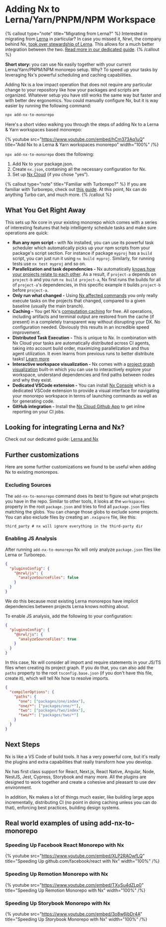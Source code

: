 # Adding Nx to Lerna/Yarn/PNPM/NPM Workspace

{% callout type="note" title="Migrating from Lerna?" %}
Interested in migrating from [Lerna](https://github.com/lerna/lerna) in particular? In case you missed it, Nrwl, the company behind Nx, [took over stewardship of Lerna](https://blog.nrwl.io/lerna-is-dead-long-live-lerna-61259f97dbd9). This allows for a much better integration between the two. [Read more in our dedicated guide](/recipes/adopting-nx/lerna-and-nx).
{% /callout %}

**Short story:** you can use Nx easily together with your current Lerna/Yarn/PNPM/NPM monorepo setup. Why? To speed up
your tasks by leveraging Nx's powerful scheduling and caching capabilities.

Adding Nx is a low impact operation that does not require any particular change to your repository like how your
packages and scripts are organized. Whatever setup you have still works the same way but faster and with better dev
ergonomics. You could manually configure Nx, but it is way easier by running the following command:

```bash
npx add-nx-to-monorepo
```

Here's a short video walking you through the steps of adding Nx to a Lerna & Yarn workspaces based monorepo:

{% youtube
src="https://www.youtube.com/embed/hCm373Aq1uQ"
title="Add Nx to a Lerna & Yarn workspaces monorepo"
width="100%" /%}

`npx add-nx-to-monorepo` does the following:

1. Add Nx to your package.json.
2. Create `nx.json`, containing all the necessary configuration for Nx.
3. Set up [Nx Cloud](https://nx.app) (if you chose "yes").

{% callout type="note" title="Familiar with Turborepo?" %}
If you are familiar with Turborepo, check out [this guide](/more-concepts/turbo-and-nx). At this point, Nx can do anything Turbo can, and much more.
{% /callout %}

## What You Get Right Away

This sets up Nx core in your existing monorepo which comes with a series of interesting features that help intelligenty schedule tasks and make sure operations are quick:

- **Run any npm script -** with Nx installed, you can use its powerful task scheduler which automatically picks up your
  npm scripts from your package's script section. For instance if package `myproj` has a `build` script, you can just
  run it using `nx build myproj`. Similarly, for running tests use `nx test myproj` and so on.
- **Parallelization and task dependencies -** Nx
  automatically [knows how your projects relate to each other](/more-concepts/how-project-graph-is-built). As a result, if `project-a`
  depends on `project-b` and you run `nx build project-a`, Nx first runs the builds for all of `project-a`'s
  dependencies, in this specific example it builds `project-b` before `project-a`.
- **Only run what changed -** Using [Nx affected commands](/concepts/affected) you only really execute tasks on the
  projects that changed, compared to a given baseline (usually the main branch).
- **Caching -** You get Nx's [computation caching](/concepts/how-caching-works) for free. All operations, including artifacts and
  terminal output are restored from the cache (if present) in a completely transparent way without disrupting your DX.
  No configuration needed. Obviously this results in an incredible speed improvement.
- **Distributed Task Execution -** This is unique to Nx. In combination with Nx Cloud your tasks are automatically
  distributed across CI agents, taking into account build order, maximizing parallelization and thus agent utilization.
  It even learns from previous runs to better distribute tasks! [Learn more](/concepts/dte)
- **Interactive workspace visualization -** Nx comes with a [project graph visualization](/core-features/explore-graph)
  built-in which you can use to interactively explore your workspace, understand dependencies and find paths between
  nodes and why they exist.
- **Dedicated VSCode extension -** You can install [Nx Console](/core-features/integrate-with-editors) which is a dedicated VSCode extension
  to provide a visual interface for navigating your monorepo workspace in terms of launching commands as well as for
  generating code.
- **GitHub integration -** Install the [Nx Cloud Github App](https://github.com/apps/nx-cloud) to get inline reporting
  on your CI jobs.

## Looking for integrating Lerna and Nx?

Check out our dedicated guide: [Lerna and Nx](/recipes/adopting-nx/lerna-and-nx)

## Further customizations

Here are some further customizations we found to be useful when adding Nx to existing monorepos.

### Excluding Sources

The `add-nx-to-monorepo` command does its best to figure out what projects you have in the repo. Similar to other tools,
it looks at the `workspaces` property in the root `package.json` and tries to find all `package.json` files matching the
globs. You can change those globs to exclude some projects. You can also exclude files by creating an `.nxignore` file,
like this:

```text
third_party # nx will ignore everything in the third-party dir
```

### Enabling JS Analysis

After running `add-nx-to-monorepo` Nx will only analyze `package.json` files like Lerna or Turborepo.

```json
{
  "pluginsConfig": {
    "@nrwl/js": {
      "analyzeSourceFiles": false
    }
  }
}
```

We do this because most existing Lerna monorepos have implicit dependencies between projects Lerna knows nothing about.

To enable JS analysis, add the following to your configuration:

```json
{
  "pluginsConfig": {
    "@nrwl/js": {
      "analyzeSourceFiles": true
    }
  }
}
```

In this case, Nx will consider all import
and require statements in your JS/TS files when creating its project graph. If you do that, you can also add the `paths`
property to the root `tsconfig.base.json` (if you don't have this file, create it), which will tell Nx how to resolve
imports.

```json
{
  "compilerOptions": {
    "paths": {
      "one": ["packages/one/index"],
      "one/*": ["packages/one/*"],
      "two": ["packages/two/index"],
      "two/*": ["packages/two/*"]
    }
  }
}
```

## Next Steps

Nx is like a VS Code of build tools. It has a very powerful core, but it's really the plugins and extra capabilities
that really transform how you develop.

Nx has first class support for React, Next.js, React Native, Angular, Node, NestJS, Jest, Cypress, Storybook and many
more. All the plugins are designed to work together and create a cohesive and pleasant to use dev environment.

In addition, Nx makes a lot of things much easier, like building large apps incrementally, distributing CI (no point in
doing caching unless you can do that), enforcing best practices, building design systems.

## Real world examples of using add-nx-to-monorepo

### Speeding Up Facebook React Monorepo with Nx

{% youtube
src="https://www.youtube.com/embed/XLP2RAOwfLQ"
title="Speeding Up github.com/facebook/react with Nx"
width="100%" /%}

### Speeding Up Remotion Monorepo with Nx

{% youtube
src="https://www.youtube.com/embed/TXySu4dZLp0"
title="Speeding Up Remotion Monorepo with Nx"
width="100%" /%}

### Speeding Up Storybook Monorepo with Nx

{% youtube
src="https://www.youtube.com/embed/3o8w6jbDr4A"
title="Speeding Up Storybook Monorepo with Nx"
width="100%" /%}
